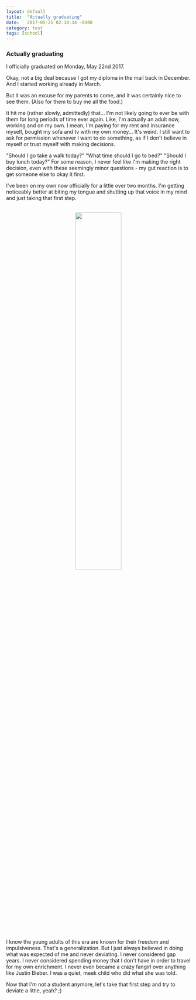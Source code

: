 ```yaml
---
layout: default
title:  "Actually graduating"
date:   2017-05-25 02:10:34 -0400
category: test
tags: [school]
---
```


<h3>Actually graduating</h3>

I officially graduated on Monday, May 22nd 2017. 

Okay, not a big deal because I got my diploma in the mail back in December. And I started working already in March. 

But it was an excuse for my parents to come, and it was certainly nice to see them. (Also for them to buy me all the food.)

It hit me (rather slowly, admittedly) that... I'm not likely going to ever be with them for long periods of time ever again. Like, I'm actually an adult now, working and on my own. I mean, I'm paying for my rent and insurance myself, bought my sofa and tv with my own money... It's weird. I still want to ask for permission whenever I want to do something, as if I don't believe in myself or trust myself with making decisions. 

"Should I go take a walk today?" "What time should I go to bed?" "Should I buy lunch today?" For some reason, I never feel like I'm making the right decision, even with these seemingly minor questions - my gut reaction is to get someone else to okay it first. 

I've been on my own now officially for a little over two months. I'm getting noticeably better at biting my tongue and shutting up that voice in my mind and just taking that first step. 

<br> 

<center><img src="http://media-cache-ak0.pinimg.com/1200x/15/a5/97/15a597fff7d956e39a92500147d83948.jpg" width="50%"></center>

<br> 

I know the young adults of this era are known for their freedom and impulsiveness. That's a generalization. But I just always believed in doing what was expected of me and never deviating. I never considered gap years. I never considered spending money that I don't have in order to travel for my own enrichment. I never even became a crazy fangirl over anything like Justin Bieber. I was a quiet, meek child who did what she was told. 

Now that I'm not a student anymore, let's take that first step and try to deviate a little, yeah? ;)

